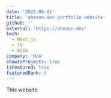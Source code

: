 ```yaml
---
date: '2022-08-01'
title: 'ahmann.dev portfolio website'
github: ''
external: 'https://ahmann.dev'
tech:
  - Next.js
  - JS
  - SCSS
company: 'N/A'
showInProjects: true
isFeatured: true
featuredRank: 0
---
```


This website

